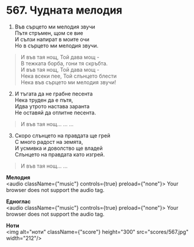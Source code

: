 # 567. Чудната мелодия  

1. Във сърцето ми мелодия звучи  
Пътя стръмен, щом се вие  
И сълзи напират в моите очи  
Но в сърцето ми мелодия звучи.  

> И във тая нощ, Той дава мощ -  
> В тежката борба, гони тя скръбта.  
> И във тая нощ, Той дава мощ -  
> Нека всеки пее, Той слънцето блести  
> Нека във сърцето ми мелодия звучи!  

2. И тъгата да не грабне песента  
Нека труден да е пътя,  
Идва утрото настава заранта  
Не оставяй да отлитне песента.  

> И във тая нощ... ... ...  

3. Скоро слънцето на правдата ще грей  
С много радост на земята,  
И усмивка и доволство ще владей  
Слънцето на правдата като изгрей.  

> И във тая нощ... ...  

__Мелодия__  
<audio className={"music"} controls={true} preload={"none"}><source src="mp3/567.mp3" type="audio/mpeg"/>
Your browser does not support the audio tag.
</audio>  

__Едноглас__  
<audio className={"music"} controls={true} preload={"none"}><source src="transp/567.mp3" type="audio/mpeg"/>
Your browser does not support the audio tag.
</audio>  

__Ноти__  
<img alt="ноти" className={"score"} height="300" src="scores/567.jpg" width="212"/>
